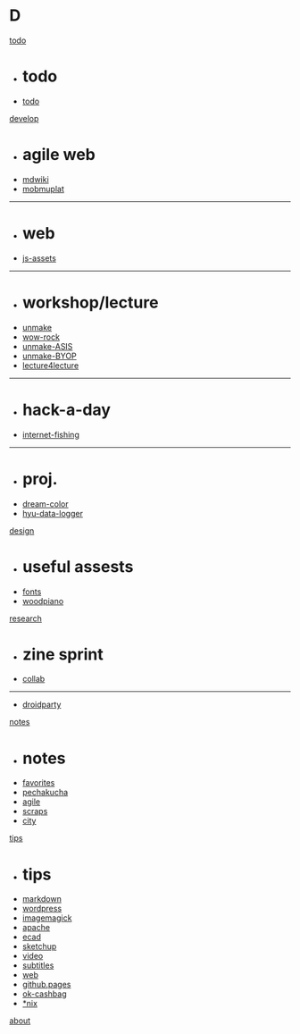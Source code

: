 # D

[todo](todo.md)

  * # todo
  * [todo](todo.md)

[develop]()

  * # agile web
  * [mdwiki](dev/agile_web-mdwiki.md)
  * [mobmuplat](dev/mobmuplat.md)
  - - - -
  * # web
  * [js-assets](dev/js-assets.md)
  - - - -
  * # workshop/lecture
  * [unmake](dev/unmakelab.md)
  * [wow-rock](dev/wow-rock.md)
  * [unmake-ASIS](dev/unmakelab-seminar-ASISCLUB.md)
  * [unmake-BYOP](dev/unmakelab-workshop-BYOP.md)
  * [lecture4lecture](dev/lecture4lecture.md)
  - - - -
  * # hack-a-day
  * [internet-fishing](dev/internet-fishing.md)
  - - - -
  * # proj.
  * [dream-color](dev/dreamcolor.md)
  * [hyu-data-logger](dev/hyu-data-logger.md)

[design]()

  * # useful assests
  * [fonts](design/fonts.md)
  * [woodpiano](design/woodpiano.md)

[research]()

  * # zine sprint
  * [collab](research/zine-collab.md)
  - - - -
  * [droidparty](research/droidparty.md)

[notes]()

  * # notes
  * [favorites](notes/favorites.md)
  * [pechakucha](notes/pechakucha.md)
  * [agile](notes/agile.md)
  * [scraps](notes/scraps.md)
  * [city](notes/city.md)

[tips]()

  * # tips
  * [markdown](tips/markdown.md)
  * [wordpress](tips/wordpress.md)
  * [imagemagick](tips/imagemagick.md)
  * [apache](tips/apache.md)
  * [ecad](tips/electronic-cad.md)
  * [sketchup](tips/sketchup.md)
  * [video](tips/video.md)
  * [subtitles](tips/subtitles.md)
  * [web](tips/web.md)
  * [github.pages](tips/github-pages.md)
  * [ok-cashbag](tips/okcashbag.md)
  * [*nix](tips/nix.md)

[about](about.md)